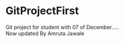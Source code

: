 # GitProjectFirst
Git project for student with 07 of December.....
<br>
Now updated By Amruta Jawale
